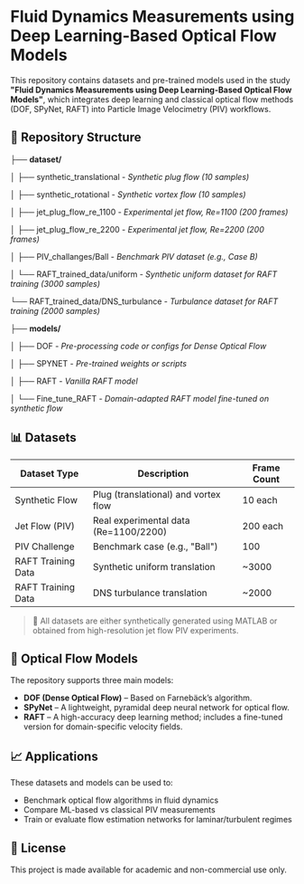 # Fluid Dynamics Measurements using Deep Learning-Based Optical Flow Models

This repository contains datasets and pre-trained models used in the study **"Fluid Dynamics Measurements using Deep Learning-Based Optical Flow Models"**, which integrates deep learning and classical optical flow methods (DOF, SPyNet, RAFT) into Particle Image Velocimetry (PIV) workflows.

## 📁 Repository Structure

├── **dataset/**

│ ├── synthetic_translational - *Synthetic plug flow (10 samples)*

│ ├── synthetic_rotational - *Synthetic vortex flow (10 samples)*

│ ├── jet_plug_flow_re_1100 - *Experimental jet flow, Re=1100 (200 frames)*

│ ├── jet_plug_flow_re_2200 - *Experimental jet flow, Re=2200 (200 frames)*

│ ├── PIV_challanges/Ball - *Benchmark PIV dataset (e.g., Case B)*

│ └── RAFT_trained_data/uniform - *Synthetic uniform dataset for RAFT training (3000 samples)*

 └── RAFT_trained_data/DNS_turbulance - *Turbulance dataset for RAFT training (2000 samples)*
 

├── **models/**

│ ├── DOF - *Pre-processing code or configs for Dense Optical Flow*

│ ├── SPYNET - *Pre-trained weights or scripts*

│ ├── RAFT - *Vanilla RAFT model*

│ └── Fine_tune_RAFT - *Domain-adapted RAFT model fine-tuned on synthetic flow*


## 📊 Datasets

| Dataset Type       | Description                           | Frame Count |
|------------------- |---------------------------------------|-------------|
| Synthetic Flow     | Plug (translational) and vortex flow  | 10 each     |
| Jet Flow (PIV)     | Real experimental data (Re=1100/2200) | 200 each    |
| PIV Challenge      | Benchmark case (e.g., "Ball")         | 100         |
| RAFT Training Data | Synthetic uniform translation         | ~3000       |
| RAFT Training Data | DNS turbulance translation            | ~2000       |
> 🧪 All datasets are either synthetically generated using MATLAB or obtained from high-resolution jet flow PIV experiments.

## 🤖 Optical Flow Models

The repository supports three main models:
- **DOF (Dense Optical Flow)** – Based on Farnebäck’s algorithm.
- **SPyNet** – A lightweight, pyramidal deep neural network for optical flow.
- **RAFT** – A high-accuracy deep learning method; includes a fine-tuned version for domain-specific velocity fields.

## 📈 Applications

These datasets and models can be used to:
- Benchmark optical flow algorithms in fluid dynamics
- Compare ML-based vs classical PIV measurements
- Train or evaluate flow estimation networks for laminar/turbulent regimes

## 🧷 License

This project is made available for academic and non-commercial use only.
